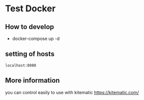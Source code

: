# Test Docker
## How to develop
* docker-compose up -d

## setting of hosts
 `localhost:8080`

## More information
you can control easily to use with kitematic
https://kitematic.com/

